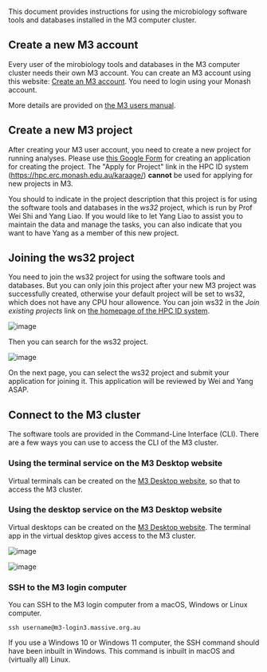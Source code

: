 
This document provides instructions for using the microbiology software tools and databases installed in the M3 computer cluster. 

Create a new M3 account
----------------------
Every user of the mirobiology tools and databases in the M3 computer cluster needs their own M3 account. You can create an M3 account using this website:
  [Create an M3 account](https://hpc.erc.monash.edu.au/karaage/aafbootstrap). 
You need to login using your Monash account.

More details are provided on [the M3 users manual](https://docs.massive.org.au/M3/requesting-an-account.html).

Create a new M3 project
----------------------
After creating your M3 user account, you need to create a new project for running analyses. Please use [this Google Form](https://docs.google.com/forms/u/2/d/e/1FAIpQLSefDLmIesBaZ_90efzKQytg-2V5mBbSMfM0uW8MiCrgw3QMJg/viewform) for creating an application for creating the project. The "Apply for Project" link in the HPC ID system (https://hpc.erc.monash.edu.au/karaage/) **cannot** be used for applying for new projects in M3.

You should to indicate in the project description that this project is for using the software tools and databases in the _ws32_ project, which is run by Prof Wei Shi and Yang Liao. If you would like to let Yang Liao to assist you to maintain the data and manage the tasks, you can also indicate that you want to have Yang as a member of this new project.

Joining the ws32 project
----------------------
You need to join the ws32 project for using the software tools and databases. But you can only join this project after your new M3 project was successfully created, otherwise your default project will be set to ws32, which does not have any CPU hour allowence. You can join ws32 in the _Join existing projects_ link on [the homepage of the HPC ID system](https://hpc.erc.monash.edu.au/karaage/).

![image](https://github.com/user-attachments/assets/94d9a7dd-f01f-4a72-bc55-7361c417d0a3)

Then you can search for the ws32 project.

![image](https://github.com/user-attachments/assets/436caa09-b6ec-402c-a3e3-f7259053f17e)

On the next page, you can select the ws32 project and submit your application for joining it. This application will be reviewed by Wei and Yang ASAP. 

Connect to the M3 cluster
-----------------------
The software tools are provided in the Command-Line Interface (CLI). There are a few ways you can use to access the CLI of the M3 cluster. 

### Using the terminal service on the M3 Desktop website
Virtual terminals can be created on the [M3 Desktop website](https://m3-desktop.erc.monash.edu/), so that to access the M3 cluster.

### Using the desktop service on the M3 Desktop website
Virtual desktops can be created on the [M3 Desktop website](https://m3-desktop.erc.monash.edu/). The terminal app in the virtual desktop gives access to the M3 cluster.

![image](https://github.com/user-attachments/assets/5bb174ec-b0bf-4886-9862-8f709c9e8d27)

![image](https://github.com/user-attachments/assets/7de90c13-66a3-4830-9bff-aa927897d730)


### SSH to the M3 login computer
You can SSH to the M3 login computer from a macOS, Windows or Linux computer. 
```
ssh username@m3-login3.massive.org.au
```
If you use a Windows 10 or Windows 11 computer, the SSH command should have been inbuilt in Windows. This command is inbuilt in macOS and (virtually all) Linux.



